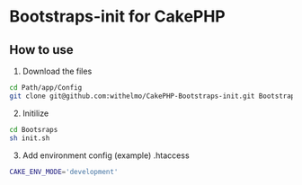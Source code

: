 # Bootstraps-init for CakePHP

## How to use

1. Download the files

  ```bash
  cd Path/app/Config
  git clone git@github.com:withelmo/CakePHP-Bootstraps-init.git Bootstraps
  ```

2. Initilize

  ```bash
  cd Bootsraps
  sh init.sh
  ```
  
3. Add environment config
  (example) .htaccess

  ```bash
  CAKE_ENV_MODE='development'
  ```
